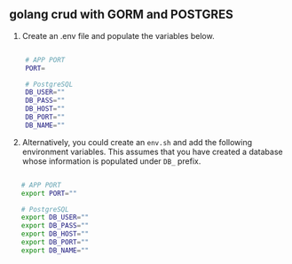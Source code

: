 ## golang crud with GORM and POSTGRES

1. Create an .env file and populate the variables below.

```bash

    # APP PORT
    PORT=

    # PostgreSQL
    DB_USER=""
    DB_PASS=""
    DB_HOST=""
    DB_PORT=""
    DB_NAME=""

```

2.  Alternatively, you could create an `env.sh` and add the following environment variables. This assumes that you have
    created a database whose information is populated under `DB_` prefix.

```bash

   # APP PORT
   export PORT=""

   # PostgreSQL
   export DB_USER=""
   export DB_PASS=""
   export DB_HOST=""
   export DB_PORT=""
   export DB_NAME=""
```
